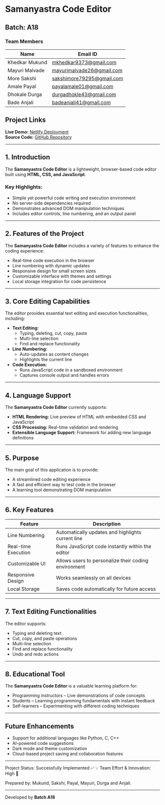 # Samanyastra Code Editor  

## Batch: A18  

### Team Members  
| Name              | Email ID                          |  
|------------------|--------------------------------|  
| Khedkar Mukund  | mkhedkar9373@gmail.com          |  
| Mayuri Malvade  | mayurimalvade26@gmail.com       |  
| More Sakshi     | sakshimore79295@gmail.com       |  
| Amale Payal     | payalamale01@gmail.com          |  
| Dhokale Durga   | durgadhokle43@gmail.com         |  
| Bade Anjali     | badeanjali41@gmail.com          |  

## Project Links  
**Live Demo:** [Netlify Deployment](https://chimerical-gumption15ee6a.netlify.app/)  
**Source Code:** [GitHub Repository](https://github.com/Anjali-Bade/Code-Editor.git)  

---

## 1. Introduction  
The **Samanyastra Code Editor** is a lightweight, browser-based code editor built using **HTML, CSS, and JavaScript**.  

### Key Highlights:  
- Simple yet powerful code writing and execution environment  
- No server-side dependencies required  
- Demonstrates advanced DOM manipulation techniques  
- Includes editor controls, line numbering, and an output panel  

---

## 2. Features of the Project  
The **Samanyastra Code Editor** includes a variety of features to enhance the coding experience:  
- Real-time code execution in the browser  
- Line numbering with dynamic updates  
- Responsive design for small screen sizes  
- Customizable interface with themes and settings  
- Local storage integration for code persistence  

---

## 3. Core Editing Capabilities  
The editor provides essential text editing and execution functionalities, including:  

- **Text Editing:**  
  - Typing, deleting, cut, copy, paste  
  - Multi-line selection  
  - Find and replace functionality  
- **Line Numbering:**  
  - Auto-updates as content changes  
  - Highlights the current line  
- **Code Execution:**  
  - Runs JavaScript code in a sandboxed environment  
  - Captures console output and handles errors  

---

## 4. Language Support  
The **Samanyastra Code Editor** currently supports:  

- **HTML Rendering:** Live preview of HTML with embedded CSS and JavaScript  
- **CSS Processing:** Real-time validation and rendering  
- **Extensible Language Support:** Framework for adding new language definitions  

---

## 5. Purpose  
The main goal of this application is to provide:  
- A streamlined code editing experience  
- A fast and efficient way to test code in the browser  
- A learning tool demonstrating DOM manipulation  

---

## 6. Key Features  
| Feature               | Description |  
|----------------------|--------------------------------------------|   
| Line Numbering | Automatically updates and highlights current line |  
| Real-time Execution | Runs JavaScript code instantly within the editor |  
| Customizable UI | Allows users to personalize their coding environment |  
| Responsive Design | Works seamlessly on all devices |  
| Local Storage | Saves code automatically for future access |  

---

## 7. Text Editing Functionalities  
The editor supports:  
- Typing and deleting text  
- Cut, copy, and paste operations  
- Multi-line selection  
- Find and replace functionality  
- Undo and redo actions  

---

## 8. Educational Tool  
The **Samanyastra Code Editor** is a valuable learning platform for:  
- Programming instructors – Live demonstrations of code concepts  
- Students – Learning programming fundamentals with instant feedback  
- Self-learners – Experimenting with different coding techniques  

---

## Future Enhancements  
- Support for additional languages like Python, C, C++  
- AI-powered code suggestions  
- Dark mode and theme customization  
- Cloud-based project saving and collaboration features  

---


Project Status: Successfully Implemented ✅ 💡 Team Effort & Innovation: High 🎉

Prepared by: Mukund, Sakshi, Payal, Mayuri, Durga and Anjali.

---

Developed by **Batch A18**  
